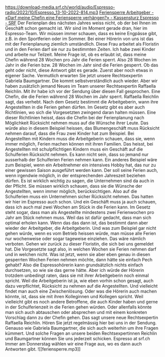 https://download-media.srf.ch/world/audio/Espresso-radio/2022/10/Espresso_13-10-2022-814.mp3
[Feriensperre Arbeitgeber - «Darf meine Chefin eine Feriensperre verhängen?» - Kassensturz Espresso - SRF](https://www.srf.ch/sendungen/kassensturz-espresso/rechtsfragen/arbeitsrecht/feriensperre-arbeitgeber-darf-meine-chefin-eine-feriensperre-verhaengen)
Der Ferienplan des nächsten Jahres weiss nicht, ob der bei Ihnen im Geschäft schon gemacht ist. Wir sind im Moment gerade dran, hier im Espresso-Team. Wir müssen immer schauen, dass es keine Engpässe gibt, z.B. in den Sportferien oder im Sommer. Bei einer Hörerin von uns ist das mit der Ferienplanung ziemlich umständlich. Diese Frau arbeitet als Floristin und in den Ferien darf sie nur zu bestimmten Zeiten. Ich habe zwei Kinder und arbeite nur Teilzeit. Meine Frage ist, ob es erlaubt ist, dass meine Chefin während 28 Wochen pro Jahr die Ferien sperrt. Also 28 Wochen im Jahr in die Ferien bzw. 28 Wochen im Jahr sind die Ferien gesperrt. Ob das geht oder nicht, diese Antwort gibt es gerade. Zuerst aber noch etwas in eigener Sache. Vermutlich erwarten Sie jetzt unsere Rechtsexpertin Gabriela Baumgartner. Die kommt selbstverständlich auch wieder. Aber wir haben zusätzlich jemand Neues im Team unserer Rechtsexpertin Raffaella Reichlin. Mit ihr habe ich vor der Sendung über diesen Fall gesprochen. Eine Chefin, die die Ferien während 28 Wochen im Jahr sperrt. Raffaella Reichlin sagt, das verhebt. Nach dem Gesetz bestimmt die Arbeitgeberin, wann ihre Angestellten in die Ferien gehen dürfen. Im Gesetz gibt es aber auch Richtlinien, wo sich die Vorgesetzten zwingend daran halten müssen. Eine dieser Richtlinien heisst, dass die Chefin bei der Ferienplanung nach Möglichkeit Rücksicht nehmen muss auf die Wünsche ihrer Leute. Das würde also in diesem Beispiel heissen, das Blumengeschäft muss Rücksicht nehmen darauf, dass die Frau zwei Kinder hat zum Beispiel. Bei Angestellten mit Kindern muss die Arbeitgeberin schauen, dass sie, wenn immer möglich, Ferien machen können mit ihren Familien. Das heisst, bei Angestellten mit schulpflichtigen Kindern muss ein Geschäft auf die Schulferien Rücksicht nehmen. Es kann nicht sein, dass so jemand nur ausserhalb der Schulferien Ferien nehmen kann. Ein anderes Beispiel wäre zum Beispiel, wenn ein Arbeitnehmer ein intensives Hobby hat, das nur zu einer gewissen Saison ausgeführt werden kann. Der soll seine Ferien auch, wenn irgendwie möglich, in der entsprechenden Jahreszeit beziehen dürfen. Es ist wirklich wichtig zu sagen, die Unternehmen sind da auch in der Pflicht. Sie müssen wirklich schauen, dass sie die Wünsche der Angestellten, wenn immer möglich, berücksichtigen. Also auf die Schulferien muss ein Unternehmen sicher Rücksicht nehmen. Das hatten wir hier im Espresso auch schon. Und ein Geschäft muss ja auch schauen, dass ich auch mal zwei Wochen am Stück in die Ferien kann. Im Gesetz steht sogar, dass man als Angestellte mindestens zwei Ferienwochen pro Jahr am Stück nehmen muss. Weil das ist dafür gedacht, dass man sich optimal erholen kann. Wenn das das dann ist, das bestimmt dann aber wieder der Arbeitgeber, die Arbeitgeberin. Und was zum Beispiel gar nicht gehen würde, wenn es vom Betrieb heissen würde, man müsse alle Ferien nur wochenweise oder sogar tageweise einziehen. Das wäre nämlich verboten. Gehen wir zurück zu dieser Floristin, die sich bei uns gemeldet hat. Die Vorgesetzte sagt also, in welchen Wochen sie Ferien nehmen darf und in welchen nicht. Was ist jetzt, wenn sie aber eben genau in diesen gesperrten Wochen Ferien nehmen möchte, dann hätte sie einfach Pech gehabt? Also die Espressohörerin kann grundsätzlich nichts einfach durchsetzen, so wie sie das gerne hätte. Aber ich würde der Hörerin trotzdem unbedingt raten, dass sie mit ihrer Arbeitgeberin noch einmal spricht. Weil die Arbeitgeberin ist ja, wie eben vorhin schon gesagt, auch dazu verpflichtet, Rücksicht zu nehmen auf die Angestellten. Und vielleicht findet man auch eine Zwischenlösung. Oder was die Hörerin auch machen könnte, ist, dass sie mit ihren Kolleginnen und Kollegen spricht. Weil vielleicht gibt es noch andere Betroffene, die auch Kinder haben und gerne in der Schulferienzeit in die Ferien gehen würden. Oder allenfalls könnte man sich auch abtauschen oder absprechen und mit einem konkreten Vorschlag dann zu der Chefin gehen. Das sagt unsere neue Rechtsexpertin Raffaella Reichlin. Hören Sie jetzt regelmässig hier bei uns in der Sendung. Genauso wie Gabriela Baumgartner, die sich auch weiterhin um ihre Fragen kümmert. Und solche Fragen an unsere beiden Rechtsexpertinnen Reichlin und Baumgartner können Sie uns jederzeit schicken. Espresso at srf.ch Immer am Donnerstag wählen wir eine Frage aus, wo es dann auch Antworten gibt.
![[feriensperre.mp3]]
